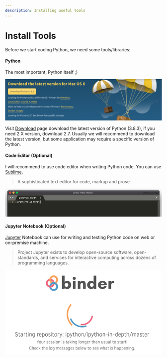 ```yaml
---
description: Installing useful tools
---
```


# Install Tools

Before we start coding Python, we need some tools/libraries:

#### Python 

The most important, Python itself ;\)

![](.gitbook/assets/image%20%282%29.png)

Visit [Download](https://www.python.org/downloads/) page download the latest version of Python \(3.8.3\), if you need 2.X version, download 2.7. Usually we will recommend to download the latest version, but some application may require a specific version of Python.



#### Code Editor \(Optional\)

I will recommend to use code editor when writing Python code. You can use [Sublime](https://www.sublimetext.com/).

> A sophisticated text editor for code, markup and prose

![](.gitbook/assets/image%20%286%29.png)



#### Jupyter Notebook \(Optional\)

[Jupyter](https://jupyter.org/) Notebook can use for writing and testing Python code on web or on-premise machine.

> Project Jupyter exists to develop open-source software, open-standards, and services for interactive computing across dozens of programming languages.



![It may take a longggggg time to load...So I will recommend install it on your own machine.](.gitbook/assets/image%20%287%29.png)

